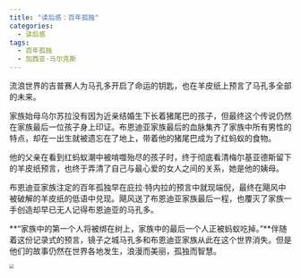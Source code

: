 ```yaml
---
title: "读后感：百年孤独"
categories:
  - 读后感
tags:
  - 百年孤独
  - 加西亚·马尔克斯
---
```


流浪世界的吉普赛人为马孔多开启了命运的钥匙，也在羊皮纸上预言了马孔多全部的未来。



家族始母乌尔苏拉没有因为近亲结婚生下长着猪尾巴的孩子，但最终这个传说仍然在家族最后一位孩子身上印证。布恩迪亚家族最后的血脉集齐了家族中所有男性的特点，却在一出生就被遗忘在了地上，带着他的猪尾巴成为了红蚂蚁的食物。



他的父亲在看到红蚂蚁潮中被啃噬殆尽的孩子时，终于彻底看清梅尔基亚德斯留下的羊皮纸预言，也终于弄清了自己与最心爱的女人之间的关系，她是他的姨母。



布恩迪亚家族注定的百年孤独早在庇拉·特内拉的预言中就现端倪，最终在飓风中被破解的羊皮纸的低语中兑现。飓风送了布恩迪亚家族最后一程，也覆灭了家族一手创造却早已无人记得布恩迪亚的马孔多。


**“家族中的第一个人将被绑在树上，家族中的最后一个人正被蚂蚁吃掉。”**伴随着这份记录式的预言，镜子之城马孔多和布恩迪亚家族从此在这个世界消失。但是他们的故事仍然在世界各地发生，浪漫而美丽，孤独而智慧。

<img src="D:\njubox\Seafile\个人信息\wangskyGit.github.io\assets\images\bngd.jpeg" style="zoom:50%;" />
